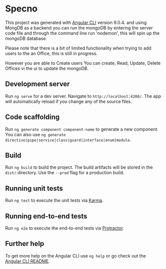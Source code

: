 # Specno

This project was generated with [Angular CLI](https://github.com/angular/angular-cli) version 9.0.4.
and using MongDB as a backend you can run the mongoDB by entering the server code file and through the command line run 'nodemon', this will spin up the mongoDB database.

Please note that there is a bit of limited functionality when trying to add users to the an Office, this is still in progress.

However you are able to Create users
You can create, Read, Update, Delete Offices vi the ui to update the mongoDB.

## Development server

Run `ng serve` for a dev server. Navigate to `http://localhost:4200/`. The app will automatically reload if you change any of the source files.

## Code scaffolding

Run `ng generate component component-name` to generate a new component. You can also use `ng generate directive|pipe|service|class|guard|interface|enum|module`.

## Build

Run `ng build` to build the project. The build artifacts will be stored in the `dist/` directory. Use the `--prod` flag for a production build.

## Running unit tests

Run `ng test` to execute the unit tests via [Karma](https://karma-runner.github.io).

## Running end-to-end tests

Run `ng e2e` to execute the end-to-end tests via [Protractor](http://www.protractortest.org/).

## Further help

To get more help on the Angular CLI use `ng help` or go check out the [Angular CLI README](https://github.com/angular/angular-cli/blob/master/README.md).
